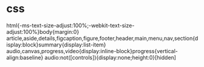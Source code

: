 # css
html{-ms-text-size-adjust:100%;-webkit-text-size-adjust:100%}body{margin:0}
article,aside,details,figcaption,figure,footer,header,main,menu,nav,section{display:block}summary{display:list-item}
audio,canvas,progress,video{display:inline-block}progress{vertical-align:baseline}
audio:not([controls]){display:none;height:0}[hidden]
